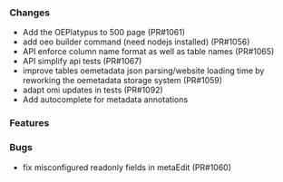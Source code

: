### Changes

- Add the OEPlatypus to 500 page (PR#1061)
- add oeo builder command (need nodejs installed) (PR#1056)
- API enforce column name format as well as table names (PR#1065)
- API simplify api tests (PR#1067)
- improve tables oemetadata json parsing/website loading time by reworking the oemetadata storage system (PR#1059)
- adapt omi updates in tests (PR#1092)
- Add autocomplete for metadata annotations

### Features

### Bugs

- fix misconfigured readonly fields in metaEdit (PR#1060)
